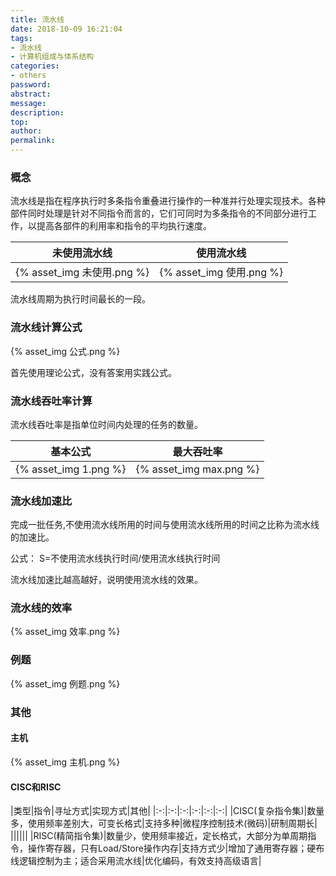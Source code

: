 ```yaml
---
title: 流水线
date: 2018-10-09 16:21:04
tags:
- 流水线
- 计算机组成与体系结构
categories:
- others
password:
abstract:
message:
description:
top:
author:
permalink:
---
```


### 概念

流水线是指在程序执行时多条指令重叠进行操作的一种准并行处理实现技术。各种部件同时处理是针对不同指令而言的，它们可同时为多条指令的不同部分进行工作，以提高各部件的利用率和指令的平均执行速度。

|未使用流水线|使用流水线|
|:-:|:-:|
|{% asset_img 未使用.png %}|{% asset_img 使用.png %}|

流水线周期为执行时间最长的一段。

### 流水线计算公式
{% asset_img 公式.png %}

首先使用理论公式，没有答案用实践公式。

### 流水线吞吐率计算
流水线吞吐率是指单位时间内处理的任务的数量。

|基本公式|最大吞吐率|
|:-:|:-:|
|{% asset_img 1.png %}|{% asset_img max.png %}|

### 流水线加速比
完成一批任务,不使用流水线所用的时间与使用流水线所用的时间之比称为流水线的加速比。

公式： S=不使用流水线执行时间/使用流水线执行时间

流水线加速比越高越好，说明使用流水线的效果。

### 流水线的效率

{% asset_img 效率.png %}

### 例题
{% asset_img 例题.png %}

### 其他
#### 主机
{% asset_img 主机.png %}
#### CISC和RISC

|类型|指令|寻址方式|实现方式|其他|
|:-:|:-:|:-:|:-:|:-:|:-:|
|CISC(复杂指令集)|数量多，使用频率差别大，可变长格式|支持多种|微程序控制技术(微码)|研制周期长|
||||||
|RISC(精简指令集)|数量少，使用频率接近，定长格式，大部分为单周期指令，操作寄存器，只有Load/Store操作内存|支持方式少|增加了通用寄存器；硬布线逻辑控制为主；适合采用流水线|优化编码，有效支持高级语言|